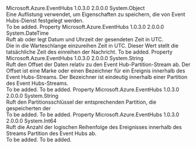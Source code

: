 <Type Name="EventData+SystemPropertiesCollection" FullName="Microsoft.Azure.EventHubs.EventData+SystemPropertiesCollection">
  <TypeSignature Language="C#" Value="public sealed class EventData.SystemPropertiesCollection" />
  <TypeSignature Language="ILAsm" Value=".class nested public auto ansi sealed beforefieldinit EventData/SystemPropertiesCollection extends System.Object" />
  <TypeSignature Language="DocId" Value="T:Microsoft.Azure.EventHubs.EventData.SystemPropertiesCollection" />
  <TypeSignature Language="VB.NET" Value="Public NotInheritable Class EventData.SystemPropertiesCollection" />
  <TypeSignature Language="F#" Value="type EventData.SystemPropertiesCollection = class" />
  <AssemblyInfo>
    <AssemblyName>Microsoft.Azure.EventHubs</AssemblyName>
    <AssemblyVersion>1.0.3.0</AssemblyVersion>
    <AssemblyVersion>2.0.0.0</AssemblyVersion>
  </AssemblyInfo>
  <Base>
    <BaseTypeName>System.Object</BaseTypeName>
  </Base>
  <Interfaces />
  <Docs>
    <summary>
            Eine Auflistung verwendet, um Eigenschaften zu speichern, die von Event Hubs-Dienst festgelegt werden.
            </summary>
    <remarks>To be added.</remarks>
  </Docs>
  <Members>
    <Member MemberName="EnqueuedTimeUtc">
      <MemberSignature Language="C#" Value="public DateTime EnqueuedTimeUtc { get; }" />
      <MemberSignature Language="ILAsm" Value=".property instance valuetype System.DateTime EnqueuedTimeUtc" />
      <MemberSignature Language="DocId" Value="P:Microsoft.Azure.EventHubs.EventData.SystemPropertiesCollection.EnqueuedTimeUtc" />
      <MemberSignature Language="VB.NET" Value="Public ReadOnly Property EnqueuedTimeUtc As DateTime" />
      <MemberSignature Language="F#" Value="member this.EnqueuedTimeUtc : DateTime" Usage="Microsoft.Azure.EventHubs.EventData.SystemPropertiesCollection.EnqueuedTimeUtc" />
      <MemberType>Property</MemberType>
      <AssemblyInfo>
        <AssemblyName>Microsoft.Azure.EventHubs</AssemblyName>
        <AssemblyVersion>1.0.3.0</AssemblyVersion>
        <AssemblyVersion>2.0.0.0</AssemblyVersion>
      </AssemblyInfo>
      <ReturnValue>
        <ReturnType>System.DateTime</ReturnType>
      </ReturnValue>
      <Docs>
        <summary>Ruft ab oder legt Datum und Uhrzeit der gesendeten Zeit in UTC.</summary>
        <value>Die in die Warteschlange einzureihen Zeit in UTC. Dieser Wert stellt die tatsächliche Zeit des einreihen der Nachricht.</value>
        <remarks>To be added.</remarks>
      </Docs>
    </Member>
    <Member MemberName="Offset">
      <MemberSignature Language="C#" Value="public string Offset { get; }" />
      <MemberSignature Language="ILAsm" Value=".property instance string Offset" />
      <MemberSignature Language="DocId" Value="P:Microsoft.Azure.EventHubs.EventData.SystemPropertiesCollection.Offset" />
      <MemberSignature Language="VB.NET" Value="Public ReadOnly Property Offset As String" />
      <MemberSignature Language="F#" Value="member this.Offset : string" Usage="Microsoft.Azure.EventHubs.EventData.SystemPropertiesCollection.Offset" />
      <MemberType>Property</MemberType>
      <AssemblyInfo>
        <AssemblyName>Microsoft.Azure.EventHubs</AssemblyName>
        <AssemblyVersion>1.0.3.0</AssemblyVersion>
        <AssemblyVersion>2.0.0.0</AssemblyVersion>
      </AssemblyInfo>
      <ReturnValue>
        <ReturnType>System.String</ReturnType>
      </ReturnValue>
      <Docs>
        <summary>
            Ruft den Offset der Daten relativ zu den Event Hub-Partition-Stream ab. Der Offset ist eine Marke oder einen Bezeichner für ein Ereignis innerhalb des Event Hubs-Streams. Der Bezeichner ist eindeutig innerhalb einer Partition des Event Hubs-Streams.
            </summary>
        <value>To be added.</value>
        <remarks>To be added.</remarks>
      </Docs>
    </Member>
    <Member MemberName="PartitionKey">
      <MemberSignature Language="C#" Value="public string PartitionKey { get; }" />
      <MemberSignature Language="ILAsm" Value=".property instance string PartitionKey" />
      <MemberSignature Language="DocId" Value="P:Microsoft.Azure.EventHubs.EventData.SystemPropertiesCollection.PartitionKey" />
      <MemberSignature Language="VB.NET" Value="Public ReadOnly Property PartitionKey As String" />
      <MemberSignature Language="F#" Value="member this.PartitionKey : string" Usage="Microsoft.Azure.EventHubs.EventData.SystemPropertiesCollection.PartitionKey" />
      <MemberType>Property</MemberType>
      <AssemblyInfo>
        <AssemblyName>Microsoft.Azure.EventHubs</AssemblyName>
        <AssemblyVersion>1.0.3.0</AssemblyVersion>
        <AssemblyVersion>2.0.0.0</AssemblyVersion>
      </AssemblyInfo>
      <ReturnValue>
        <ReturnType>System.String</ReturnType>
      </ReturnValue>
      <Docs>
        <summary>Ruft den Partitionsschlüssel der entsprechenden Partition, die gespeicherten der<see cref="T:Microsoft.Azure.EventHubs.EventData" /></summary>
        <value>To be added.</value>
        <remarks>To be added.</remarks>
      </Docs>
    </Member>
    <Member MemberName="SequenceNumber">
      <MemberSignature Language="C#" Value="public long SequenceNumber { get; }" />
      <MemberSignature Language="ILAsm" Value=".property instance int64 SequenceNumber" />
      <MemberSignature Language="DocId" Value="P:Microsoft.Azure.EventHubs.EventData.SystemPropertiesCollection.SequenceNumber" />
      <MemberSignature Language="VB.NET" Value="Public ReadOnly Property SequenceNumber As Long" />
      <MemberSignature Language="F#" Value="member this.SequenceNumber : int64" Usage="Microsoft.Azure.EventHubs.EventData.SystemPropertiesCollection.SequenceNumber" />
      <MemberType>Property</MemberType>
      <AssemblyInfo>
        <AssemblyName>Microsoft.Azure.EventHubs</AssemblyName>
        <AssemblyVersion>1.0.3.0</AssemblyVersion>
        <AssemblyVersion>2.0.0.0</AssemblyVersion>
      </AssemblyInfo>
      <ReturnValue>
        <ReturnType>System.Int64</ReturnType>
      </ReturnValue>
      <Docs>
        <summary>Ruft die Anzahl der logischen Reihenfolge des Ereignisses innerhalb des Streams Partition des Event Hubs ab.</summary>
        <value>To be added.</value>
        <remarks>To be added.</remarks>
      </Docs>
    </Member>
  </Members>
</Type>